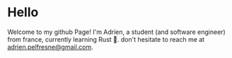 # Hello 
Welcome to my github Page!
I'm Adrien, a student (and software engineer) from france, currently learning Rust 🦀.
don't hesitate to reach me at adrien.pelfresne@gmail.com.

<!--
**dirdr/dirdr** is a ✨ _special_ ✨ repository because its `README.md` (this file) appears on your GitHub profile.

